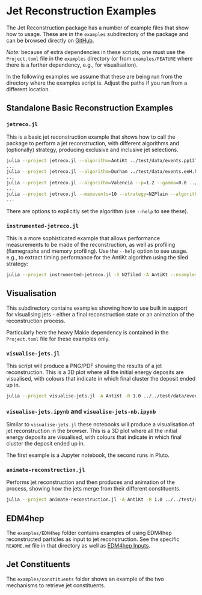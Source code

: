 # Jet Reconstruction Examples

The Jet Reconstruction package has a number of example files that show how to
usage. These are in the `examples` subdirectory of the package and can be
browsed directly on
[GitHub](https://github.com/JuliaHEP/JetReconstruction.jl/tree/main/examples).

*Note:* because of extra dependencies in these scripts, one must use the
`Project.toml` file in the `examples` directory (or from `examples/FEATURE`
where there is a further dependency, e.g., for visualisation).

In the following examples we assume that these are being run from the directory
where the examples script is. Adjust the paths if you run from a different
location.

## Standalone Basic Reconstruction Examples

### `jetreco.jl`

This is a basic jet reconstruction example that shows how to call the package to
perform a jet reconstruction, with different algorithms and (optionally)
strategy, producing exclusive and inclusive jet selections.

```sh
julia --project jetreco.jl --algorithm=AntiKt ../test/data/events.pp13TeV.hepmc3.zst
...
julia --project jetreco.jl --algorithm=Durham ../test/data/events.eeH.hepmc3.zst
...
julia --project jetreco.jl --algorithm=Valencia --p=1.2 --gamma=0.8 ../test/data/events.eeH.hepmc3.zst
...
julia --project jetreco.jl --maxevents=10 --strategy=N2Plain --algorithm=Kt --exclusive-njets=3 ../test/data/events.pp13TeV.hepmc3.zst
...
```

There are options to explicitly set the algorithm (use `--help` to see these).

### `instrumented-jetreco.jl`

This is a more sophisticated example that allows performance measurements to be
made of the reconstruction, as well as profiling (flamegraphs and memory
profiling). Use the `--help` option to see usage. e.g., to extract timing
performance for the AntiKt algorithm using the tiled strategy:

```sh
julia --project instrumented-jetreco.jl -S N2Tiled -A AntiKt --nsamples 100 ../test/data/events.pp13TeV.hepmc3.zst
```

## Visualisation

This subdirectory contains examples showing how to use built in support for
visualising jets - either a final reconstruction state or an animation of the
reconstruction process.

Particularly here the heavy Makie dependency is contained in the `Project.toml`
file for these examples only.

### `visualise-jets.jl`

This script will produce a PNG/PDF showing the results of a jet reconstruction.
This is a 3D plot where all the initial energy deposits are visualised, with
colours that indicate in which final cluster the deposit ended up in.

```sh
julia --project visualise-jets.jl -A AntiKt -R 1.0 ../../test/data/events.pp13TeV.hepmc3.zst test-pp.png
```

### `visualise-jets.ipynb` and `visualise-jets-nb.ipynb`

Similar to `visualise-jets.jl` these notebooks will produce a visualisation of
jet reconstruction in the browser. This is a 3D plot where all the initial
energy deposits are visualised, with colours that indicate in which final
cluster the deposit ended up in.

The first example is a Jupyter notebook, the second runs in Pluto.

### `animate-reconstruction.jl`

Performs jet reconstruction and then produces and animation of the process,
showing how the jets merge from their different constituents.

```sh
julia --project animate-reconstruction.jl -A AntiKt -R 1.0 ../../test/data/events.pp13TeV.hepmc3.zst test-pp.mp4
```

## EDM4hep

The `examples/EDM4hep` folder contains examples of using EDM4hep reconstructed
particles as input to jet reconstruction. See the specific `README.md` file in
that directory as well as [EDM4hep Inputs](@ref).

## Jet Constituents

The `examples/constituents` folder shows an example of the two mechanisms to
retrieve jet constituents.
